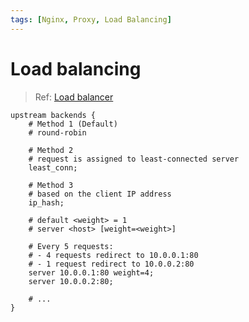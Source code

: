 ```yaml
---
tags: [Nginx, Proxy, Load Balancing]
---
```


# Load balancing

> Ref: [Load balancer](http://nginx.org/en/docs/http/load_balancing.html)

```nginx
upstream backends {
    # Method 1 (Default)
    # round-robin

    # Method 2
    # request is assigned to least-connected server
    least_conn;

    # Method 3
    # based on the client IP address
    ip_hash;

    # default <weight> = 1
    # server <host> [weight=<weight>]

    # Every 5 requests:
    # - 4 requests redirect to 10.0.0.1:80
    # - 1 request redirect to 10.0.0.2:80
    server 10.0.0.1:80 weight=4;
    server 10.0.0.2:80;
    
    # ...
}

